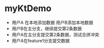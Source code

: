 # myKtDemo

- 用户A 在本地添加数据  用户B添加本地数据
- 用户B在主分支，继续提交第2条数据
- 用户A在主分支提交第2条数据，测试合拼冲突
- 用户A在feature1分支提交数据

